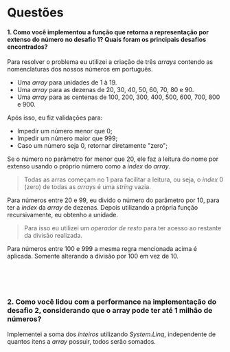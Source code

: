 # Questões

#### 1. Como você implementou a função que retorna a representação por extenso do número no desafio 1? Quais foram os principais desafios encontrados?

Para resolver o problema eu utilizei a criação de três _arrays_ contendo as nomenclaturas dos nossos números em português.

- Uma _array_ para unidades de 1 à 19.
- Uma _array_ para as dezenas de 20, 30, 40, 50, 60, 70, 80 e 90.
- Uma _array_ para as centenas de 100, 200, 300, 400, 500, 600, 700, 800 e 900.

Após isso, eu fiz validações para:
- Impedir um número menor que 0;
- Impedir um número maior que 999;
- Caso um número seja 0, retornar diretamente "zero";


Se o número no parâmetro for menor que 20, ele faz a leitura do nome por extenso usando o próprio número como a _index_ do _array_.

> Todas as arras começam no 1 para facilitar a leitura, ou seja, o _index_ 0 (zero) de todas as _arrays_ é uma _string_ vazia.

Para números entre 20 e 99, eu divido o número do parâmetro por 10, para ter a _index_ da _array_ de dezenas.
Depois utilizando a própria função recursivamente, eu obtenho a unidade.

> Para isso eu utilizei um _operador de resto_ para ter acesso ao restante da divisão realizada.

Para números entre 100 e 999 a mesma regra mencionada acima é aplicada. Somente alterando a divisão por 100 em vez de 10.

<br>
<br>
<br>

### 2. Como você lidou com a performance na implementação do desafio 2, considerando que o array pode ter até 1 milhão de números?

Implementei a soma dos _inteiros_ utilizando _System.Linq_, independente de quantos itens a _array_ possuir, todos serão somados.

<br>
<br>
<br>